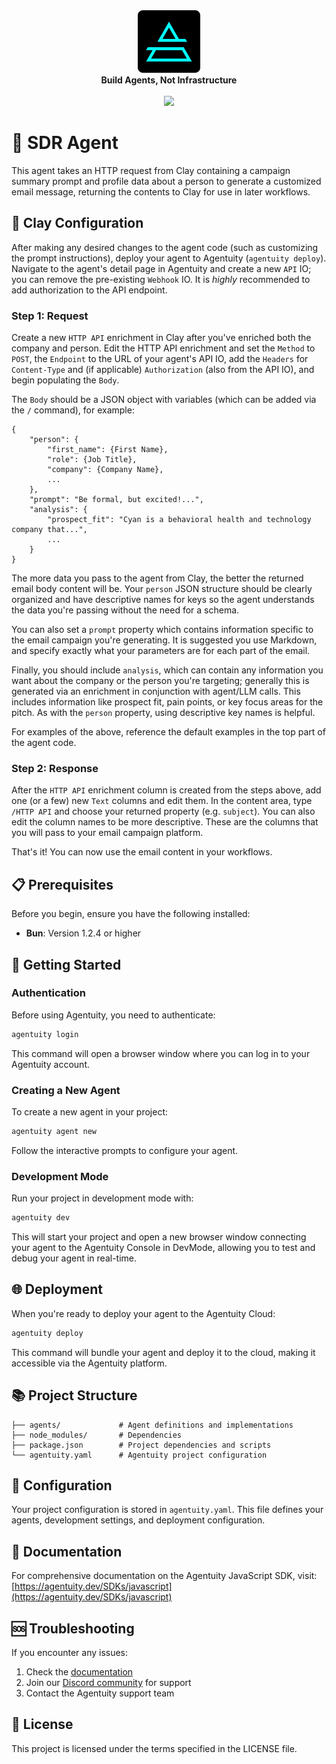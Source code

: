 <div align="center">
    <img src="https://raw.githubusercontent.com/agentuity/cli/refs/heads/main/.github/Agentuity.png" alt="Agentuity" width="100"/> <br/>
    <strong>Build Agents, Not Infrastructure</strong> <br/>
    <br/>
        <a target="_blank" href="https://app.agentuity.com/deploy" alt="Agentuity">
            <img src="https://app.agentuity.com/img/deploy.svg" /> 
        </a>
    <br />
</div>

# 🤖 SDR Agent

This agent takes an HTTP request from Clay containing a campaign summary prompt and profile data about a person to generate a customized email message, returning the contents to Clay for use in later workflows.

## 🌈 Clay Configuration

After making any desired changes to the agent code (such as customizing the prompt instructions), deploy your agent to Agentuity (`agentuity deploy`). Navigate to the agent's detail page in Agentuity and create a new `API` IO; you can remove the pre-existing `Webhook` IO. It is _highly_ recommended to add authorization to the API endpoint.

### Step 1: Request

Create a new `HTTP API` enrichment in Clay after you've enriched both the company and person. Edit the HTTP API enrichment and set the `Method` to `POST`, the `Endpoint` to the URL of your agent's API IO, add the `Headers` for `Content-Type` and (if applicable) `Authorization` (also from the API IO), and begin populating the `Body`.

The `Body` should be a JSON object with variables (which can be added via the `/` command), for example:

```
{
    "person": {
        "first_name": {First Name},
        "role": {Job Title},
        "company": {Company Name},
        ...
    },
    "prompt": "Be formal, but excited!...",
    "analysis": {
        "prospect_fit": "Cyan is a behavioral health and technology company that...",
        ...
    }
}
```

The more data you pass to the agent from Clay, the better the returned email body content will be. Your `person` JSON structure should be clearly organized and have descriptive names for keys so the agent understands the data you're passing without the need for a schema.

You can also set a `prompt` property which contains information specific to the email campaign you're generating. It is suggested you use Markdown, and specify exactly what your parameters are for each part of the email.

Finally, you should include `analysis`, which can contain any information you want about the company or the person you're targeting; generally this is generated via an enrichment in conjunction with agent/LLM calls. This includes information like prospect fit, pain points, or key focus areas for the pitch. As with the `person` property, using descriptive key names is helpful.

For examples of the above, reference the default examples in the top part of the agent code.

### Step 2: Response

After the `HTTP API` enrichment column is created from the steps above, add one (or a few) new `Text` columns and edit them. In the content area, type `/HTTP API` and choose your returned property (e.g. `subject`). You can also edit the column names to be more descriptive. These are the columns that you will pass to your email campaign platform.

That's it! You can now use the email content in your workflows.

## 📋 Prerequisites

Before you begin, ensure you have the following installed:

- **Bun**: Version 1.2.4 or higher

## 🚀 Getting Started

### Authentication

Before using Agentuity, you need to authenticate:

```bash
agentuity login
```

This command will open a browser window where you can log in to your Agentuity account.

### Creating a New Agent

To create a new agent in your project:

```bash
agentuity agent new
```

Follow the interactive prompts to configure your agent.

### Development Mode

Run your project in development mode with:

```bash
agentuity dev
```

This will start your project and open a new browser window connecting your agent to the Agentuity Console in DevMode, allowing you to test and debug your agent in real-time.

## 🌐 Deployment

When you're ready to deploy your agent to the Agentuity Cloud:

```bash
agentuity deploy
```

This command will bundle your agent and deploy it to the cloud, making it accessible via the Agentuity platform.

## 📚 Project Structure

```
├── agents/             # Agent definitions and implementations
├── node_modules/       # Dependencies
├── package.json        # Project dependencies and scripts
└── agentuity.yaml      # Agentuity project configuration
```

## 🔧 Configuration

Your project configuration is stored in `agentuity.yaml`. This file defines your agents, development settings, and deployment configuration.

## 📖 Documentation

For comprehensive documentation on the Agentuity JavaScript SDK, visit:
[https://agentuity.dev/SDKs/javascript](https://agentuity.dev/SDKs/javascript)

## 🆘 Troubleshooting

If you encounter any issues:

1. Check the [documentation](https://agentuity.dev/SDKs/javascript)
2. Join our [Discord community](https://discord.gg/agentuity) for support
3. Contact the Agentuity support team

## 📝 License

This project is licensed under the terms specified in the LICENSE file.
